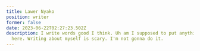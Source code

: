 ```yaml
---
title: Lawer Nyako
position: writer
former: false
date: 2023-06-22T02:27:23.502Z
description: I write words good I think. Uh am I supposed to put anything else
  here. Writing about myself is scary. I'm not gonna do it.
---
```


